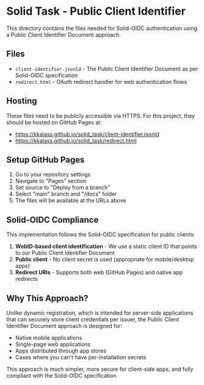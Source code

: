 # Solid Task - Public Client Identifier

This directory contains the files needed for Solid-OIDC authentication using a Public Client Identifier Document approach.

## Files

- `client-identifier.jsonld` - The Public Client Identifier Document as per Solid-OIDC specification
- `redirect.html` - OAuth redirect handler for web authentication flows

## Hosting

These files need to be publicly accessible via HTTPS. For this project, they should be hosted on GitHub Pages at:

- https://kkalass.github.io/solid_task/client-identifier.jsonld
- https://kkalass.github.io/solid_task/redirect.html

## Setup GitHub Pages

1. Go to your repository settings
2. Navigate to "Pages" section
3. Set source to "Deploy from a branch"
4. Select "main" branch and "/docs" folder
5. The files will be available at the URLs above

## Solid-OIDC Compliance

This implementation follows the Solid-OIDC specification for public clients:

1. **WebID-based client identification** - We use a static client ID that points to our Public Client Identifier Document
2. **Public client** - No client secret is used (appropriate for mobile/desktop apps)
3. **Redirect URIs** - Supports both web (GitHub Pages) and native app redirects

## Why This Approach?

Unlike dynamic registration, which is intended for server-side applications that can securely store client credentials per issuer, the Public Client Identifier Document approach is designed for:

- Native mobile applications
- Single-page web applications  
- Apps distributed through app stores
- Cases where you can't have per-installation secrets

This approach is much simpler, more secure for client-side apps, and fully compliant with the Solid-OIDC specification.
